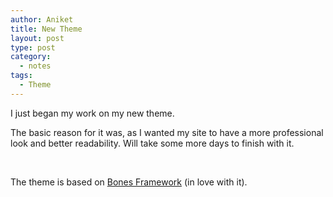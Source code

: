 ```yaml
---
author: Aniket
title: New Theme
layout: post
type: post
category:
  - notes
tags:
  - Theme
---
```

I just began my work on my new theme.

The basic reason for it was, as I wanted my site to have a more professional look and better readability. Will take some more days to finish with it.

 

The theme is based on [Bones Framework][1] (in love with it).

 [1]: http://themble.com/bones/